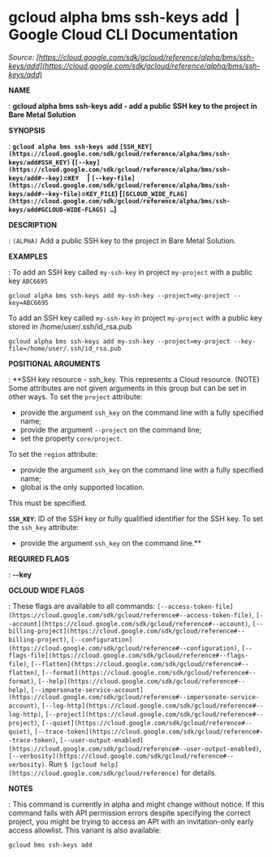 # gcloud alpha bms ssh-keys add  |  Google Cloud CLI Documentation

*Source: [https://cloud.google.com/sdk/gcloud/reference/alpha/bms/ssh-keys/add](https://cloud.google.com/sdk/gcloud/reference/alpha/bms/ssh-keys/add)*

**NAME**

: **gcloud alpha bms ssh-keys add - add a public SSH key to the project in Bare Metal Solution**

**SYNOPSIS**

: **`gcloud alpha bms ssh-keys add` `[SSH_KEY](https://cloud.google.com/sdk/gcloud/reference/alpha/bms/ssh-keys/add#SSH_KEY)` (`[--key](https://cloud.google.com/sdk/gcloud/reference/alpha/bms/ssh-keys/add#--key)`=`KEY`     | `[--key-file](https://cloud.google.com/sdk/gcloud/reference/alpha/bms/ssh-keys/add#--key-file)`=`KEY_FILE`) [`[GCLOUD_WIDE_FLAG](https://cloud.google.com/sdk/gcloud/reference/alpha/bms/ssh-keys/add#GCLOUD-WIDE-FLAGS) …`]**

**DESCRIPTION**

: `(ALPHA)` Add a public SSH key to the project in Bare Metal Solution.

**EXAMPLES**

: To add an SSH key called ``my-ssh-key`` in
project ``my-project`` with a public key
``ABC6695``

```
gcloud alpha bms ssh-keys add my-ssh-key --project=my-project --key=ABC6695
```

To add an SSH key called ``my-ssh-key`` in
project ``my-project`` with a public key stored
in /home/user/.ssh/id_rsa.pub

```
gcloud alpha bms ssh-keys add my-ssh-key --project=my-project --key-file=/home/user/.ssh/id_rsa.pub
```

**POSITIONAL ARGUMENTS**

: **SSH key resource - ssh_key. This represents a Cloud resource. (NOTE) Some
attributes are not given arguments in this group but can be set in other ways.
To set the `project` attribute:

- provide the argument `ssh_key` on the command line with a fully
specified name;
- provide the argument `--project` on the command line;
- set the property `core/project`.

To set the `region` attribute:

- provide the argument `ssh_key` on the command line with a fully
specified name;
- global is the only supported location.

This must be specified.

**`SSH_KEY`**:
ID of the SSH key or fully qualified identifier for the SSH key.
To set the `ssh_key` attribute:

- provide the argument `ssh_key` on the command line.**

**REQUIRED FLAGS**

: **--key**

**GCLOUD WIDE FLAGS**

: These flags are available to all commands: `[--access-token-file](https://cloud.google.com/sdk/gcloud/reference#--access-token-file)`,
`[--account](https://cloud.google.com/sdk/gcloud/reference#--account)`, `[--billing-project](https://cloud.google.com/sdk/gcloud/reference#--billing-project)`,
`[--configuration](https://cloud.google.com/sdk/gcloud/reference#--configuration)`,
`[--flags-file](https://cloud.google.com/sdk/gcloud/reference#--flags-file)`,
`[--flatten](https://cloud.google.com/sdk/gcloud/reference#--flatten)`, `[--format](https://cloud.google.com/sdk/gcloud/reference#--format)`, `[--help](https://cloud.google.com/sdk/gcloud/reference#--help)`, `[--impersonate-service-account](https://cloud.google.com/sdk/gcloud/reference#--impersonate-service-account)`,
`[--log-http](https://cloud.google.com/sdk/gcloud/reference#--log-http)`,
`[--project](https://cloud.google.com/sdk/gcloud/reference#--project)`, `[--quiet](https://cloud.google.com/sdk/gcloud/reference#--quiet)`, `[--trace-token](https://cloud.google.com/sdk/gcloud/reference#--trace-token)`, `[--user-output-enabled](https://cloud.google.com/sdk/gcloud/reference#--user-output-enabled)`,
`[--verbosity](https://cloud.google.com/sdk/gcloud/reference#--verbosity)`.
Run `$ [gcloud help](https://cloud.google.com/sdk/gcloud/reference)` for details.

**NOTES**

: This command is currently in alpha and might change without notice. If this
command fails with API permission errors despite specifying the correct project,
you might be trying to access an API with an invitation-only early access
allowlist. This variant is also available:

```
gcloud bms ssh-keys add
```